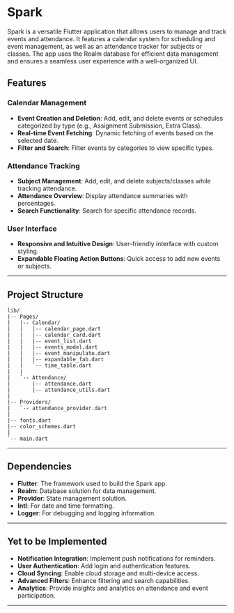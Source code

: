 # Spark

Spark is a versatile Flutter application that allows users to manage and track events and attendance. It features a calendar system for scheduling and event management, as well as an attendance tracker for subjects or classes. The app uses the Realm database for efficient data management and ensures a seamless user experience with a well-organized UI.

## Features

### Calendar Management
- **Event Creation and Deletion**: Add, edit, and delete events or schedules categorized by type (e.g., Assignment Submission, Extra Class).
- **Real-time Event Fetching**: Dynamic fetching of events based on the selected date.
- **Filter and Search**: Filter events by categories to view specific types.

### Attendance Tracking
- **Subject Management**: Add, edit, and delete subjects/classes while tracking attendance.
- **Attendance Overview**: Display attendance summaries with percentages.
- **Search Functionality**: Search for specific attendance records.

### User Interface
- **Responsive and Intuitive Design**: User-friendly interface with custom styling.
- **Expandable Floating Action Buttons**: Quick access to add new events or subjects.

---

## Project Structure

```
lib/
|-- Pages/
|   |-- Calendar/
|   |   |-- calendar_page.dart
|   |   |-- calendar_card.dart
|   |   |-- event_list.dart
|   |   |-- events_model.dart
|   |   |-- event_manipulate.dart
|   |   |-- expandable_fab.dart
|   |   `-- time_table.dart
|   |
|   `-- Attendance/
|       |-- attendance.dart
|       |-- attendance_utils.dart
|
|-- Providers/
|   `-- attendance_provider.dart
|
|-- fonts.dart
|-- color_schemes.dart
|
`-- main.dart
```

---

## Dependencies

- **Flutter**: The framework used to build the Spark app.
- **Realm**: Database solution for data management.
- **Provider**: State management solution.
- **Intl**: For date and time formatting.
- **Logger**: For debugging and logging information.

---

## Yet to be Implemented

- **Notification Integration**: Implement push notifications for reminders.
- **User Authentication**: Add login and authentication features.
- **Cloud Syncing**: Enable cloud storage and multi-device access.
- **Advanced Filters**: Enhance filtering and search capabilities.
- **Analytics**: Provide insights and analytics on attendance and event participation.

---
